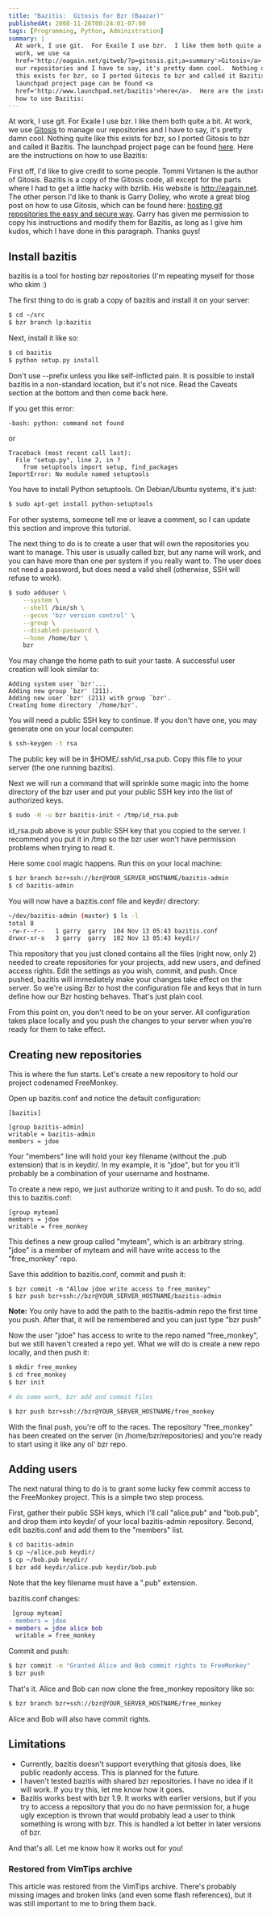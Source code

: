 ```yaml
---
title: "Bazitis:  Gitosis for Bzr (Baazar)"
publishedAt: 2008-11-26T00:24:01-07:00
tags: [Programming, Python, Administration]
summary: |
  At work, I use git.  For Exaile I use bzr.  I like them both quite a bit.  At
  work, we use <a
  href='http://eagain.net/gitweb/?p=gitosis.git;a=summary'>Gitosis</a> to manage
  our repositories and I have to say, it's pretty damn cool.  Nothing quite like
  this exists for bzr, so I ported Gitosis to bzr and called it Bazitis.  The
  launchpad project page can be found <a
  href='http://www.launchpad.net/bazitis'>here</a>.  Here are the instructions on
  how to use Bazitis:
---
```

<p>At work, I use git.  For Exaile I use bzr.  I like them both quite a bit.
At work, we use <a
href='http://eagain.net/gitweb/?p=gitosis.git;a=summary'>Gitosis</a> to manage
our repositories and I have to say, it's pretty damn cool.  Nothing quite like
this exists for bzr, so I ported Gitosis to bzr and called it Bazitis.  The
launchpad project page can be found <a
href='http://www.launchpad.net/bazitis'>here</a>.  Here are the instructions on
how to use Bazitis:</p>

<p>First off, I'd like to give credit to some people.  Tommi Virtanen is the
author of Gitosis.  Bazitis is a copy of the Gitosis code, all except for the
parts where I had to get a little hacky with bzrlib.  His website is <a
href='http://eagain.net'>http://eagain.net</a>.  The other person I'd like to
thank is Garry Dolley, who wrote a great blog post on how to use Gitosis, which
can be found here: <a
href='http://scie.nti.st/2007/11/14/hosting-git-repositories-the-easy-and-secure-way'>hosting
git repositories the easy and secure way</a>.  Garry has given me permission to
copy his instructions and modify them for Bazitis, as long as I give him kudos,
which I have done in this paragraph.  Thanks guys!</p>

<p><h2>Install bazitis</h2></p>

<p>bazitis is a tool for hosting bzr repositories (I'm repeating myself for
those who skim :)</p>

<p>The first thing to do is grab a copy of bazitis and install it on your
server:</p>

```bash
$ cd ~/src
$ bzr branch lp:bazitis
```

<p>Next, install it like so:</p>

```bash
$ cd bazitis
$ python setup.py install
```

<p>Don't use --prefix unless you like self-inflicted pain. It is possible to
install bazitis in a non-standard location, but it's not nice. Read the Caveats
section at the bottom and then come back here.</p>

<p>If you get this error:</p>

```bash
-bash: python: command not found
```

<p>or</p>

```
Traceback (most recent call last):
  File "setup.py", line 2, in ?
    from setuptools import setup, find_packages
ImportError: No module named setuptools
```

<p>You have to install Python setuptools. On Debian/Ubuntu systems, it's just:</p>

```bash
$ sudo apt-get install python-setuptools
```

<p>For other systems, someone tell me or leave a comment, so I can update this
section and improve this tutorial.</p>

<p>The next thing to do is to create a user that will own the repositories you
want to manage. This user is usually called bzr, but any name will work, and
you can have more than one per system if you really want to. The user does not
need a password, but does need a valid shell (otherwise, SSH will refuse to
work).</p>

```bash
$ sudo adduser \
    --system \
    --shell /bin/sh \
    --gecos 'bzr version control' \
    --group \
    --disabled-password \
    --home /home/bzr \
    bzr
```

<p>You may change the home path to suit your taste. A successful user creation
will look similar to:</p>

```
Adding system user `bzr'...
Adding new group `bzr' (211).
Adding new user `bzr' (211) with group `bzr'.
Creating home directory `/home/bzr'.
```

<p>You will need a public SSH key to continue. If you don't have one, you may
generate one on your local computer:</p>

```bash
$ ssh-keygen -t rsa
```

<p>The public key will be in $HOME/.ssh/id_rsa.pub. Copy this file to your
server (the one running bazitis).</p>

<p>Next we will run a command that will sprinkle some magic into the home
directory of the bzr user and put your public SSH key into the list of
authorized keys.</p>

```bash
$ sudo -H -u bzr bazitis-init < /tmp/id_rsa.pub
```

<p>id_rsa.pub above is your public SSH key that you copied to the server. I
recommend you put it in /tmp so the bzr user won't have permission problems
when trying to read it. </p>

<p>Here some cool magic happens. Run this on your local machine:</p>

```bash
$ bzr branch bzr+ssh://bzr@YOUR_SERVER_HOSTNAME/bazitis-admin
$ cd bazitis-admin
```

<p>You will now have a bazitis.conf file and keydir/ directory:</p>

```bash
~/dev/bazitis-admin (master) $ ls -l
total 8
-rw-r--r--   1 garry  garry  104 Nov 13 05:43 bazitis.conf
drwxr-xr-x   3 garry  garry  102 Nov 13 05:43 keydir/
```

<p>This repository that you just cloned contains all the files (right now, only
2) needed to create repositories for your projects, add new users, and defined
access rights. Edit the settings as you wish, commit, and push. Once pushed,
bazitis will immediately make your changes take effect on the server. So we're
using Bzr to host the configuration file and keys that in turn define how our
Bzr hosting behaves. That's just plain cool.</p>

<p>From this point on, you don't need to be on your server. All configuration
takes place locally and you push the changes to your server when you're ready
for them to take effect.</p>

<p><h2>Creating new repositories</h2></p>

<p>This is where the fun starts. Let's create a new repository to hold our
project codenamed FreeMonkey.</p>

<p>Open up bazitis.conf and notice the default configuration:</p>

```
[bazitis]

[group bazitis-admin]
writable = bazitis-admin
members = jdoe
```

<p>Your "members" line will hold your key filename (without the .pub extension)
that is in keydir/. In my example, it is "jdoe", but for you it'll probably be
a combination of your username and hostname.</p>

<p>To create a new repo, we just authorize writing to it and push. To do so,
add this to bazitis.conf:</p>

```
[group myteam]
members = jdoe
writable = free_monkey
```

<p>This defines a new group called "myteam", which is an arbitrary string.
"jdoe" is a member of myteam and will have write access to the "free_monkey"
repo.</p>

<p>Save this addition to bazitis.conf, commit and push it:</p>

```
$ bzr commit -m "Allow jdoe write access to free_monkey"
$ bzr push bzr+ssh://bzr@YOUR_SERVER_HOSTNAME/bazitis-admin
```

<p><b>Note:</b> You only have to add the path to the bazitis-admin repo the
first time you push.  After that, it will be remembered and you can just type
"bzr push"</p>

<p>Now the user "jdoe" has access to write to the repo named "free_monkey", but
we still haven't created a repo yet. What we will do is create a new repo
locally, and then push it:</p>

```bash
$ mkdir free_monkey
$ cd free_monkey
$ bzr init

# do some work, bzr add and commit files

$ bzr push bzr+ssh://bzr@YOUR_SERVER_HOSTNAME/free_monkey
```

<p>With the final push, you're off to the races. The repository "free_monkey"
has been created on the server (in /home/bzr/repositories) and you're ready to
start using it like any ol' bzr repo.</p>

<p><h2>Adding users</h2></p>

<p>The next natural thing to do is to grant some lucky few commit access to the
FreeMonkey project. This is a simple two step process.</p>

<p>First, gather their public SSH keys, which I'll call "alice.pub" and
"bob.pub", and drop them into keydir/ of your local bazitis-admin repository.
Second, edit bazitis.conf and add them to the "members" list.</p>

```bash
$ cd bazitis-admin
$ cp ~/alice.pub keydir/
$ cp ~/bob.pub keydir/
$ bzr add keydir/alice.pub keydir/bob.pub
```

<o>Note that the key filename must have a ".pub" extension.</p>

<p>bazitis.conf changes:</p>

```diff
 [group myteam]
- members = jdoe
+ members = jdoe alice bob
  writable = free_monkey
```

<p>Commit and push:</p>

```bash
$ bzr commit -m "Granted Alice and Bob commit rights to FreeMonkey"
$ bzr push
```

<p>That's it. Alice and Bob can now clone the free_monkey repository like so:</p>

```bash
$ bzr branch bzr+ssh://bzr@YOUR_SERVER_HOSTNAME/free_monkey
```

<p>Alice and Bob will also have commit rights. </p>

<p><h2>Limitations</h2></p>

<p><ul>
<li>Currently, bazitis doesn't support everything that gitosis does, like
public readonly access.  This is planned for the future.  </li>
 <li>I haven't
tested bazitis with shared bzr repositories.  I have no idea if it will work.
If you try this, let me know how it goes.</li>
 <li>Bazitis works best with
bzr 1.9.  It works with earlier versions, but if you try to access a repository
that you do no have permission for, a huge ugly exception is thrown that would
probably lead a user to think something is wrong with bzr.  This is handled a
lot better in later versions of bzr.</li>
</ul>
</p>

<p>And that's all.  Let me know how it works out for you!</p>

<div class="restored-from-archive">
  <h3>Restored from VimTips archive</h3>
  <p>
  This article was restored from the VimTips archive. There's probably
  missing images and broken links (and even some flash references), but it
  was still important to me to bring them back.
  </p>
</div>
